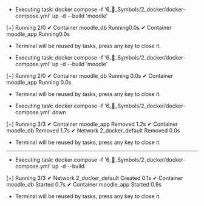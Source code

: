  *  Executing task: docker compose -f '6_🔣_Symbols/2_docker/docker-compose.yml' up -d --build 'moodle' 

[+] Running 2/0
 ✔ Container moodle_db   Running0.0s 
 ✔ Container moodle_app  Running0.0s 
 *  Terminal will be reused by tasks, press any key to close it. 

 *  Executing task: docker compose -f '6_🔣_Symbols/2_docker/docker-compose.yml' up -d --build 'moodle' 

[+] Running 2/0
 ✔ Container moodle_db   Running                                           0.0s 
 ✔ Container moodle_app  Running                                           0.0s 
 *  Terminal will be reused by tasks, press any key to close it. 

 *  Executing task: docker compose -f '6_🔣_Symbols/2_docker/docker-compose.yml' down 

[+] Running 3/3
 ✔ Container moodle_app      Removed                                       1.2s 
 ✔ Container moodle_db       Removed                                       1.7s 
 ✔ Network 2_docker_default  Removed                                       0.0s 
 *  Terminal will be reused by tasks, press any key to close it. 

 ---


 *  Executing task: docker compose -f '6_🔣_Symbols/2_docker/docker-compose.yml' up -d --build 

[+] Running 3/3
 ✔ Network 2_docker_default  Created                                       0.1s 
 ✔ Container moodle_db       Started                                       0.7s 
 ✔ Container moodle_app      Started                                       0.9s 
 *  Terminal will be reused by tasks, press any key to close it. 